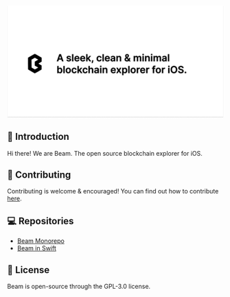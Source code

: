 <div align="center">
    <img alt="banner for beam" src="./banner.png">
</div>

## 🙋‍ Introduction

Hi there! We are Beam. The open source blockchain explorer for iOS.

## 🌈 Contributing

Contributing is welcome & encouraged! You can find out how to contribute [here](https://github.com/joinbeam/beam/blob/main/CONTRIBUTING.md).

## 💻 Repositories
- [Beam Monorepo](https://github.com/joinbeam/beam)
- [Beam in Swift](https://github.com/joinbeam/mobile)

## 📝 License

Beam is open-source through the GPL-3.0 license.
